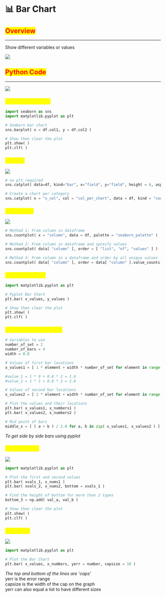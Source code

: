 # 📊 Bar Chart

## <mark style="color:red;">**Overview**</mark>

***

Show different variables or values

![](https://images4.imagebam.com/ae/dd/37/MES1OTJ\_o.png)

## <mark style="color:red;">Python Code</mark>

***

![](https://images4.imagebam.com/e0/21/aa/MES1OTK\_o.png)

### <mark style="color:yellow;">Seaborn Bar Chart</mark>

```python
import seaborn as sns
import matplotlib.pyplot as plt

# Seaborn bar chart
sns.barplot( x = df.col1, y = df.col2 )

# Show then clear the plot
plt.show( )
plt.clf( )
```

### <mark style="color:yellow;">Cat Plot</mark>

![](https://images4.imagebam.com/cf/4d/a9/MES1OTL\_o.png)

```python
# no plt required
sns.catplot( data=df, kind="bar", x="field", y="field", height = 6, aspect = 2 )

# Create a chart per category
sns.catplot( x = "x_col", col = "col_per_chart", data = df, kind = "count", height = 6, aspect = 2 )
```

### <mark style="color:yellow;">Count Plots</mark>

![](https://images4.imagebam.com/4b/5c/d7/MES1OTN\_o.png)

```python
# Method 1: From column in dataframe
sns.countplot( x = "column", data = df, palette = "seaborn_palette" )

# Method 2: From column in dataframe and spceify values
sns.countplot( data[ "column" ], order = [ "list", "of", "values" ] )

# Method 3: From column in a dataframe and order by all unique values
sns.countplot( data[ "column" ], order = data[ "column" ].value_counts( ).index )
```

### <mark style="color:yellow;">Pyplot Bar Chart</mark>

```python
import matplotlib.pyplot as plt

# Pyplot Bar Chart
plt.bar( x_values, y_values )

# Show then clear the plot
plt.show( )
plt.clf( )
```

### <mark style="color:yellow;">Side-By-Side Bar Chart</mark>

```python
# Variables to use
number_of_set = 2
number_of_bars = 4
width = 0.8

# Values of first bar locations
x_values1 = [ 1 * element + width * number_of_set for element in range( number_of_bars ) ]

#value_1 = 1 * 0 + 0.8 * 2 = 1.6
#value_2 = 1 * 1 + 0.8 * 2 = 2.6

# Values of second bar locations
x_values2 = [ 2 * element + width * number_of_set for element in range( number_of_bars ) ]

# Plot the values and their locations
plt.bar( x_values1, x_numbers1 )
plt.bar( x_values2, x_numbers2 )

# Mid point of bars
middle_x = [ ( a + b ) / 2.0 for a, b in zip( x_values1, x_values2 ) ]


```

_To get side by side bars using pyplot_

### <mark style="color:yellow;">Stacking Bars</mark>

![](https://images4.imagebam.com/ca/3d/89/MES1OTO\_o.png)

```python
import matplotlib.pyplot as plt

# Plot the first and second values
plt.bar( xvals_1, x_nums1 )
plt.bar( xvals_2, x_nums2, bottom = xvals_1 )

# Find the height of bottom for more than 2 types
bottom_3 = np.add( val_a, val_b )

# Show then clear the plot
plt.show( )
plt.clf( )
```

### <mark style="color:yellow;">Error Bars</mark>

![](https://images4.imagebam.com/44/75/aa/MES1OSH\_o.png)

```python
import matplotlib.pyplot as plt

# Plot the Bar Chart
plt.bar( x_values, x_numbers, yerr = number, capsize = 10 )
```

_The top and bottom of the lines are 'caps'_\
yerr is the error range\
capsize is the width of the cap on the graph\
yerr can also equal a list to have different sizes
